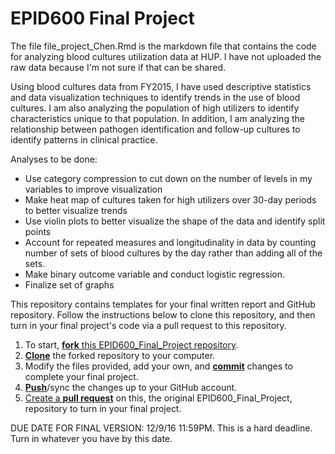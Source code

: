 # EPID600 Final Project

The file file_project_Chen.Rmd is the markdown file that contains the code for analyzing blood cultures utilization data at HUP. I have not uploaded the raw data because I'm not sure if that can be shared. 

Using blood cultures data from FY2015, I have used descriptive statistics and data visualization techniques to identify trends in the use of blood cultures. I am also analyzing the population of high utilizers to identify characteristics unique to that population. In addition, I am analyzing the relationship between pathogen identification and follow-up cultures to identify patterns in clinical practice.

Analyses to be done:
- Use category compression to cut down on the number of levels in my variables to improve visualization
- Make heat map of cultures taken for high utilizers over 30-day periods to better visualize trends
- Use violin plots to better visualize the shape of the data and identify split points
- Account for repeated measures and longitudinality in data by counting number of sets of blood cultures by the day rather than adding all of the sets.
- Make binary outcome variable and conduct logistic regression.
- Finalize set of graphs

This repository contains templates for your final written report and GitHub repository. Follow the instructions below to clone this repository, and then turn in your final project's code via a pull request to this repository.

1. To start, [**fork** this EPID600_Final_Project repository][forking].
1. [**Clone**][ref-clone] the forked repository to your computer.
1. Modify the files provided, add your own, and [**commit**][ref-commit] changes to complete your final project.
1. [**Push**][ref-push]/sync the changes up to your GitHub account.
1. [Create a **pull request**][pull-request] on this, the original EPID600_Final_Project, repository to turn in your final project.


DUE DATE FOR FINAL VERSION: 12/9/16 11:59PM. This is a hard deadline. Turn in whatever you have by this date.


<!-- Links -->
[forking]: https://guides.github.com/activities/forking/
[ref-clone]: http://gitref.org/creating/#clone
[ref-commit]: http://gitref.org/basic/#commit
[ref-push]: http://gitref.org/remotes/#push
[pull-request]: https://help.github.com/articles/creating-a-pull-request
